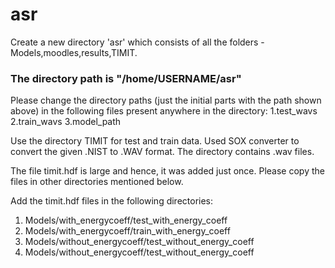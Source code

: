 # asr

Create a new directory 'asr' which consists of all the folders - Models,moodles,results,TIMIT.

### The directory path is "/home/USERNAME/asr"

Please change the directory paths (just the initial parts with the path shown above) in the following
files present anywhere in the directory:
1.test_wavs
2.train_wavs
3.model_path

Use the directory TIMIT for test and train data.
Used SOX converter to convert the given .NIST to .WAV format.
The directory contains .wav files.

The file timit.hdf is large and hence, it was added just once. Please copy the files in other directories 
mentioned below.

Add the timit.hdf files in the following directories:
1. Models/with_energycoeff/test_with_energy_coeff
2. Models/with_energycoeff/train_with_energy_coeff
3. Models/without_energycoeff/test_without_energy_coeff
4. Models/without_energycoeff/test_without_energy_coeff

